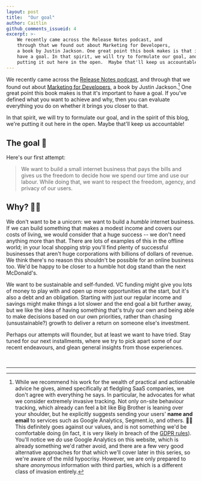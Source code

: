 ```yaml
---
layout: post
title:  "Our goal"
author: Caitlin
github_comments_issueid: 4
excerpt: >-
    We recently came across the Release Notes podcast, and
    through that we found out about Marketing for Developers,
    a book by Justin Jackson. One great point this book makes is that it's important to
    have a goal. In that spirit, we will try to formulate our goal, and in the spirit of this blog, we're
    putting it out here in the open.  Maybe that'll keep us accountable!
---
```


We recently came across the [Release Notes podcast](https://releasenotes.tv/), and
through that we found out about  [Marketing for Developers](https://devmarketing.xyz/),
a book by Justin Jackson.[^jj] One great point this book makes is that it's important to
have a goal. If you've defined what you want to achieve and why, then you can evaluate
everything you do on whether it brings you closer to that.

In that spirit, we will try to formulate our goal, and in the spirit of this blog, we're
putting it out here in the open.  Maybe that'll keep us accountable!

## The goal 🥅

Here's our first attempt:

<blockquote>
  We want to build a small internet business that pays the bills and gives us the freedom
  to decide how we spend our time and use our labour. While doing that, we want to respect
  the freedom, agency, and privacy of our users.
</blockquote>

## Why? 🤷‍♀️

We don't want to be a unicorn: we want to build a _humble_ internet business. If we can
build something that makes a modest income and covers our costs of living, we would
consider that a huge success -- we don't need anything more than that. There are lots of
examples of this in the offline world; in your local shopping strip you'll find plenty
of successful businesses that aren't huge corporations with billions of dollars of
revenue. We think there's no reason this shouldn't be possible for an online business
too. We'd be happy to be closer to a humble hot dog stand than the next McDonald's.

We want to be sustainable and self-funded. VC funding might give you lots of money to
play with and open up more opportunities at the start, but it's also a debt and an
obligation. Starting with just our regular income and savings might make things a lot
slower and the end goal a bit further away, but we like the idea of having something
that's truly our own and being able to make decisions based on our own priorities,
rather than chasing (unsustainable?) growth to deliver a return on someone else's
investment.

Perhaps our attempts will flounder, but at least we want to have tried.  Stay tuned for
our next installments, where we try to pick apart some of our recent endeavours, and
glean general insights from those experiences.

<br>
<hr>

[^jj]: While we recommend his work for the wealth of practical and actionable advice he gives, aimed specifically at fledgling SaaS companies, we don't agree with everything he says.  In particular, he advocates for what we consider extremely invasive tracking.  Not only on-site behaviour tracking, which already can feel a bit like Big Brother is leaning over your shoulder, but he explicitly suggests sending your users' **name and email** to services such as Google Analytics, Segment.io, and others. 🙅‍♀️  This definitely goes against our values, and is not something we'd be comfortable doing (in fact, it is very likely in breach of the [GDPR rules](https://en.wikipedia.org/wiki/General_Data_Protection_Regulation)). You'll notice we _do_ use Google Analytics on this website, which is already something we'd rather avoid, and there are a few very good alternative approaches for that which we'll cover later in this series, so we're aware of the mild hypocrisy.  However, we  are only prepared to share _anonymous_ information with third parties, which is a different class of invasion entirely.
